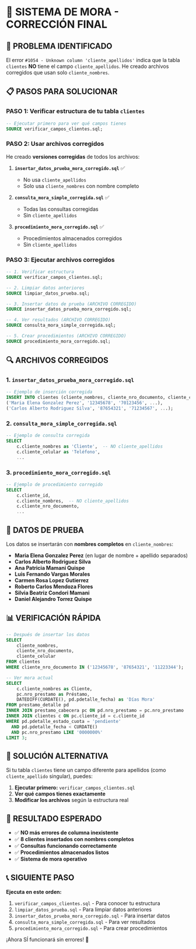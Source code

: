 # 🔧 SISTEMA DE MORA - CORRECCIÓN FINAL

## 🚨 PROBLEMA IDENTIFICADO

El error `#1054 - Unknown column 'cliente_apellidos'` indica que la tabla `clientes` **NO** tiene el campo `cliente_apellidos`. He creado archivos corregidos que usan solo `cliente_nombres`.

## 📋 PASOS PARA SOLUCIONAR

### **PASO 1: Verificar estructura de tu tabla `clientes`**

```sql
-- Ejecutar primero para ver qué campos tienes
SOURCE verificar_campos_clientes.sql;
```

### **PASO 2: Usar archivos corregidos**

He creado **versiones corregidas** de todos los archivos:

1. **`insertar_datos_prueba_mora_corregido.sql`** ✅
   - No usa `cliente_apellidos`
   - Solo usa `cliente_nombres` con nombre completo

2. **`consulta_mora_simple_corregida.sql`** ✅
   - Todas las consultas corregidas
   - Sin `cliente_apellidos`

3. **`procedimiento_mora_corregido.sql`** ✅
   - Procedimientos almacenados corregidos
   - Sin `cliente_apellidos`

### **PASO 3: Ejecutar archivos corregidos**

```sql
-- 1. Verificar estructura
SOURCE verificar_campos_clientes.sql;

-- 2. Limpiar datos anteriores
SOURCE limpiar_datos_prueba.sql;

-- 3. Insertar datos de prueba (ARCHIVO CORREGIDO)
SOURCE insertar_datos_prueba_mora_corregido.sql;

-- 4. Ver resultados (ARCHIVO CORREGIDO)
SOURCE consulta_mora_simple_corregida.sql;

-- 5. Crear procedimientos (ARCHIVO CORREGIDO)
SOURCE procedimiento_mora_corregido.sql;
```

## 🔍 ARCHIVOS CORREGIDOS

### **1. `insertar_datos_prueba_mora_corregido.sql`**
```sql
-- Ejemplo de inserción corregida
INSERT INTO clientes (cliente_nombres, cliente_nro_documento, cliente_celular, ...) VALUES
('Maria Elena Gonzalez Perez', '12345678', '70123456', ...),
('Carlos Alberto Rodriguez Silva', '87654321', '71234567', ...);
```

### **2. `consulta_mora_simple_corregida.sql`**
```sql
-- Ejemplo de consulta corregida
SELECT 
    c.cliente_nombres as 'Cliente',  -- NO cliente_apellidos
    c.cliente_celular as 'Teléfono',
    ...
```

### **3. `procedimiento_mora_corregido.sql`**
```sql
-- Ejemplo de procedimiento corregido
SELECT 
    c.cliente_id,
    c.cliente_nombres,  -- NO cliente_apellidos
    c.cliente_nro_documento,
    ...
```

## 🎯 DATOS DE PRUEBA

Los datos se insertarán con **nombres completos** en `cliente_nombres`:

- **Maria Elena Gonzalez Perez** (en lugar de nombre + apellido separados)
- **Carlos Alberto Rodriguez Silva**
- **Ana Patricia Mamani Quispe**
- **Luis Fernando Vargas Morales**
- **Carmen Rosa Lopez Gutierrez**
- **Roberto Carlos Mendoza Flores**
- **Silvia Beatriz Condori Mamani**
- **Daniel Alejandro Torrez Quispe**

## 📊 VERIFICACIÓN RÁPIDA

```sql
-- Después de insertar los datos
SELECT 
    cliente_nombres,
    cliente_nro_documento,
    cliente_celular
FROM clientes 
WHERE cliente_nro_documento IN ('12345678', '87654321', '11223344');

-- Ver mora actual
SELECT 
    c.cliente_nombres as Cliente,
    pc.nro_prestamo as Préstamo,
    DATEDIFF(CURDATE(), pd.pdetalle_fecha) as 'Días Mora'
FROM prestamo_detalle pd
INNER JOIN prestamo_cabecera pc ON pd.nro_prestamo = pc.nro_prestamo
INNER JOIN clientes c ON pc.cliente_id = c.cliente_id
WHERE pd.pdetalle_estado_cuota = 'pendiente'
  AND pd.pdetalle_fecha < CURDATE()
  AND pc.nro_prestamo LIKE '0000000%'
LIMIT 3;
```

## 🔧 SOLUCIÓN ALTERNATIVA

Si tu tabla `clientes` tiene un campo diferente para apellidos (como `cliente_apellido` singular), puedes:

1. **Ejecutar primero:** `verificar_campos_clientes.sql`
2. **Ver qué campos tienes exactamente**
3. **Modificar los archivos** según la estructura real

## 🎉 RESULTADO ESPERADO

- ✅ **NO más errores de columna inexistente**
- ✅ **8 clientes insertados con nombres completos**
- ✅ **Consultas funcionando correctamente**
- ✅ **Procedimientos almacenados listos**
- ✅ **Sistema de mora operativo**

## 📞 SIGUIENTE PASO

**Ejecuta en este orden:**

1. `verificar_campos_clientes.sql` - Para conocer tu estructura
2. `limpiar_datos_prueba.sql` - Para limpiar datos anteriores
3. `insertar_datos_prueba_mora_corregido.sql` - Para insertar datos
4. `consulta_mora_simple_corregida.sql` - Para ver resultados
5. `procedimiento_mora_corregido.sql` - Para crear procedimientos

¡Ahora SÍ funcionará sin errores! 🎯 